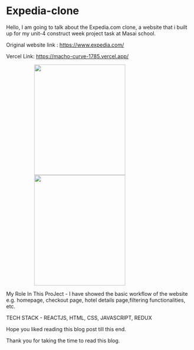 # Expedia-clone

Hello, I am going to talk about the Expedia.com clone, a website that i built up for my unit-4 construct week project task at Masai school. 


Original website link : https://www.expedia.com/

Vercel Link: https://macho-curve-1785.vercel.app/
</br>

<img src="https://www.dealdoktor.de/app/uploads/2020/08/Expedia_Screenshot.jpg" style="padding-left:15%" width="70%" height="300px" />
<img src="https://screenlane.com/media/screenshots/expedia-ios-thumbnail.jpg" style="padding-left:15%" width="70%" height="300px" />


My Role In This ProJect -   I have showed the basic workflow of the website e.g. homepage, checkout page, hotel details page,filtering functionalities, etc.

TECH STACK    -  REACTJS, HTML, CSS, JAVASCRIPT, REDUX

Hope you liked reading this blog post till this end.

Thank you for taking the time to read this blog.
